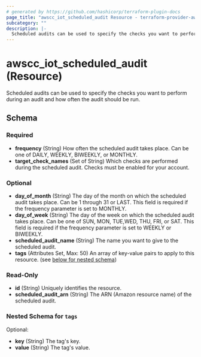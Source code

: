 ```yaml
---
# generated by https://github.com/hashicorp/terraform-plugin-docs
page_title: "awscc_iot_scheduled_audit Resource - terraform-provider-awscc"
subcategory: ""
description: |-
  Scheduled audits can be used to specify the checks you want to perform during an audit and how often the audit should be run.
---
```


# awscc_iot_scheduled_audit (Resource)

Scheduled audits can be used to specify the checks you want to perform during an audit and how often the audit should be run.



<!-- schema generated by tfplugindocs -->
## Schema

### Required

- **frequency** (String) How often the scheduled audit takes place. Can be one of DAILY, WEEKLY, BIWEEKLY, or MONTHLY.
- **target_check_names** (Set of String) Which checks are performed during the scheduled audit. Checks must be enabled for your account.

### Optional

- **day_of_month** (String) The day of the month on which the scheduled audit takes place. Can be 1 through 31 or LAST. This field is required if the frequency parameter is set to MONTHLY.
- **day_of_week** (String) The day of the week on which the scheduled audit takes place. Can be one of SUN, MON, TUE,WED, THU, FRI, or SAT. This field is required if the frequency parameter is set to WEEKLY or BIWEEKLY.
- **scheduled_audit_name** (String) The name you want to give to the scheduled audit.
- **tags** (Attributes Set, Max: 50) An array of key-value pairs to apply to this resource. (see [below for nested schema](#nestedatt--tags))

### Read-Only

- **id** (String) Uniquely identifies the resource.
- **scheduled_audit_arn** (String) The ARN (Amazon resource name) of the scheduled audit.

<a id="nestedatt--tags"></a>
### Nested Schema for `tags`

Optional:

- **key** (String) The tag's key.
- **value** (String) The tag's value.



